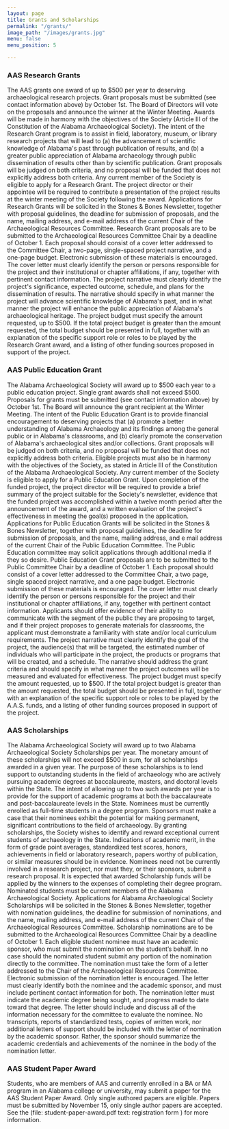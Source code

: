 ```yaml
---
layout: page
title: Grants and Scholarships
permalink: "/grants/"
image_path: "/images/grants.jpg"
menu: false
menu_position: 5

---
```

### AAS Research Grants

The AAS grants one award of up to $500 per year to deserving archaeological research projects. Grant proposals must be submitted (see contact information above) by October 1st. The Board of Directors will vote on the proposals and announce the winner at the Winter Meeting. Awards will be made in harmony with the objectives of the Society (Article III of the Constitution of the Alabama Archaeological Society). The intent of the Research Grant program is to assist in field, laboratory, museum, or library research projects that will lead to (a) the advancement of scientific knowledge of Alabama's past through publication of results, and (b) a greater public appreciation of Alabama archaeology through public dissemination of results other than by scientific publication. Grant proposals will be judged on both criteria, and no proposal will be funded that does not explicitly address both criteria. Any current member of the Society is eligible to apply for a Research Grant. The project director or their appointee will be required to contribute a presentation of the project results at the winter meeting of the Society following the award. Applications for Research Grants will be solicited in the Stones & Bones Newsletter, together with proposal guidelines, the deadline for submission of proposals, and the name, mailing address, and e-mail address of the current Chair of the Archaeological Resources Committee. Research Grant proposals are to be submitted to the Archaeological Resources Committee Chair by a deadline of October 1. Each proposal should consist of a cover letter addressed to the Committee Chair, a two-page, single-spaced project narrative, and a one-page budget. Electronic submission of these materials is encouraged. The cover letter must clearly identify the person or persons responsible for the project and their institutional or chapter affiliations, if any, together with pertinent contact information. The project narrative must clearly identify the project's significance, expected outcome, schedule, and plans for the dissemination of results. The narrative should specify in what manner the project will advance scientific knowledge of Alabama's past, and in what manner the project will enhance the public appreciation of Alabama's archaeological heritage. The project budget must specify the amount requested, up to $500. If the total project budget is greater than the amount requested, the total budget should be presented in full, together with an explanation of the specific support role or roles to be played by the Research Grant award, and a listing of other funding sources proposed in support of the project.

### AAS Public Education Grant

The Alabama Archaeological Society will award up to $500 each year to a public education project. Single grant awards shall not exceed $500. Proposals for grants must be submitted (see contact information above) by October 1st. The Board will announce the grant recipient at the Winter Meeting. The intent of the Public Education Grant is to provide financial encouragement to deserving projects that (a) promote a better understanding of Alabama Archaeology and its findings among the general public or in Alabama's classrooms, and (b) clearly promote the conservation of Alabama's archaeological sites and/or collections. Grant proposals will be judged on both criteria, and no proposal will be funded that does not explicitly address both criteria. Eligible projects must also be in harmony with the objectives of the Society, as stated in Article III of the Constitution of the Alabama Archaeological Society. Any current member of the Society is eligible to apply for a Public Education Grant. Upon completion of the funded project, the project director will be required to provide a brief summary of the project suitable for the Society's newsletter, evidence that the funded project was accomplished within a twelve month period after the announcement of the award, and a written evaluation of the project's effectiveness in meeting the goal(s) proposed in the application. Applications for Public Education Grants will be solicited in the Stones & Bones Newsletter, together with proposal guidelines, the deadline for submission of proposals, and the name, mailing address, and e mail address of the current Chair of the Public Education Committee. The Public Education committee may solicit applications through additional media if they so desire. Public Education Grant proposals are to be submitted to the Public Committee Chair by a deadline of October 1. Each proposal should consist of a cover letter addressed to the Committee Chair, a two page, single spaced project narrative, and a one page budget. Electronic submission of these materials is encouraged. The cover letter must clearly identify the person or persons responsible for the project and their institutional or chapter affiliations, if any, together with pertinent contact information. Applicants should offer evidence of their ability to communicate with the segment of the public they are proposing to target, and if their project proposes to generate materials for classrooms, the applicant must demonstrate a familiarity with state and/or local curriculum requirements. The project narrative must clearly identify the goal of the project, the audience(s) that will be targeted, the estimated number of individuals who will participate in the project, the products or programs that will be created, and a schedule. The narrative should address the grant criteria and should specify in what manner the project outcomes will be measured and evaluated for effectiveness. The project budget must specify the amount requested, up to $500. If the total project budget is greater than the amount requested, the total budget should be presented in full, together with an explanation of the specific support role or roles to be played by the A.A.S. funds, and a listing of other funding sources proposed in support of the project.

### AAS Scholarships

The Alabama Archaeological Society will award up to two Alabama Archaeological Society Scholarships per year. The monetary amount of these scholarships will not exceed $500 in sum, for all scholarships awarded in a given year. The purpose of these scholarships is to lend support to outstanding students in the field of archaeology who are actively pursuing academic degrees at baccalaureate, masters, and doctoral levels within the State. The intent of allowing up to two such awards per year is to provide for the support of academic programs at both the baccalaureate and post-baccalaureate levels in the State. Nominees must be currently enrolled as full-time students in a degree program. Sponsors must make a case that their nominees exhibit the potential for making permanent, significant contributions to the field of archaeology. By granting scholarships, the Society wishes to identify and reward exceptional current students of archaeology in the State. Indications of academic merit, in the form of grade point averages, standardized test scores, honors, achievements in field or laboratory research, papers worthy of publication, or similar measures should be in evidence. Nominees need not be currently involved in a research project, nor must they, or their sponsors, submit a research proposal. It is expected that awarded Scholarship funds will be applied by the winners to the expenses of completing their degree program. Nominated students must be current members of the Alabama Archaeological Society. Applications for Alabama Archaeological Society Scholarships will be solicited in the Stones & Bones Newsletter, together with nomination guidelines, the deadline for submission of nominations, and the name, mailing address, and e-mail address of the current Chair of the Archaeological Resources Committee. Scholarship nominations are to be submitted to the Archaeological Resources Committee Chair by a deadline of October 1. Each eligible student nominee must have an academic sponsor, who must submit the nomination on the student’s behalf. In no case should the nominated student submit any portion of the nomination directly to the committee. The nomination must take the form of a letter addressed to the Chair of the Archaeological Resources Committee. Electronic submission of the nomination letter is encouraged. The letter must clearly identify both the nominee and the academic sponsor, and must include pertinent contact information for both. The nomination letter must indicate the academic degree being sought, and progress made to date toward that degree. The letter should include and discuss all of the information necessary for the committee to evaluate the nominee. No transcripts, reports of standardized tests, copies of written work, nor additional letters of support should be included with the letter of nomination by the academic sponsor. Rather, the sponsor should summarize the academic credentials and achievements of the nominee in the body of the nomination letter.

### AAS Student Paper Award

Students, who are members of AAS and currently enrolled in a BA or MA program in an Alabama college or university, may submit a paper for the AAS Student Paper Award. Only single authored papers are eligible. Papers must be submitted by November 15, only single author papers are accepted. See the (file: student-paper-award.pdf text: registration form ) for more information.